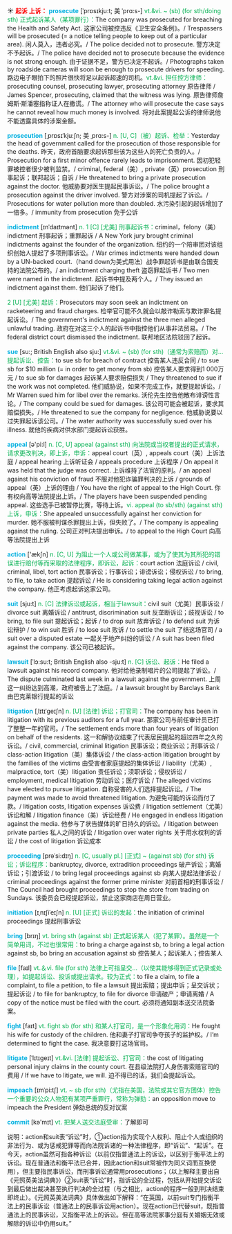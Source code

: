 ☀ <font color="red">**起诉 上诉：**</font>
<font color="sky blue">**prosecute**</font> [ˈprɒsɪkju:t; 美 ˈprɑ:s-]
<font color="#00b050">vt.&vi. ~ (sb) (for sth/doing sth) 正式起诉某人（某项罪行）：</font>The company was prosecuted for breaching the Health and Safety Act. 这家公司被控违反《卫生安全条例》。/ Trespassers will be prosecuted (= a notice telling people to keep out of a particular area). 闲人莫入，违者必究。/ The police decided not to prosecute. 警方决定不予起诉。/ The police have decided not to prosecute because the evidence is not strong enough. 由于证据不足，警方已决定不起诉。/ Photographs taken by roadside cameras will soon be enough to prosecute drivers for speeding. 路边电子眼拍下的照片很快将足以起诉超速的司机。<font color="#00b050">vt.&vi. 担任控方律师：</font>prosecuting counsel, prosecuting lawyer, prosecuting attorney 原告律师 / James Spencer, prosecuting, claimed that the witness was lying. 原告律师詹姆斯·斯潘塞指称证人在撒谎。/ The attorney who will prosecute the case says he cannot reveal how much money is involved. 将对此案提起公诉的律师说他不能透露具体的涉案金额。
       
<font color="sky blue">**prosecution**</font> [ˌprɒsɪˈkju:ʃn; 美 ˌprɑ:s-]
<font color="#00b050">n. [U, C]（被）起诉、检举：</font>Yesterday the head of government called for the prosecution of those responsible for the deaths. 昨天，政府首脑要求起诉那些该为这些人的死亡负责的人。/ Prosecution for a first minor offence rarely leads to imprisonment. 因初犯轻罪被控者很少被判监禁。/ criminal, federal（美）, private（英）prosecution 刑事起诉；联邦起诉；自诉 / He threatened to bring a private prosecution against the doctor. 他威胁要对医生提起民事诉讼。/ The police brought a prosecution against the driver involved. 警方对涉案的司机提起了诉讼。/ Prosecutions for water pollution more than doubled. 水污染引起的起诉增加了一倍多。/ immunity from prosecution 免于公诉
           
<font color="sky blue">**indictment**</font> [ɪnˈdaɪtmənt]
<font color="#00b050">n. 1 [C] [尤美] 刑事起诉书：</font>criminal，felony（美）indictment 刑事起诉；重罪起诉 / A New York jury brought criminal indictments against the founder of the organization. 纽约的一个陪审团对该组织创始人提起了多项刑事诉讼。/ War crimes indictments were handed down by a UN-backed court.（hand down为美式用法）战争罪起诉书是由联合国支持的法院公布的。/ an indictment charging theft 盗窃罪起诉书 / Two men were named in the indictment. 起诉书中提及两个人。/ They issued an indictment against them. 他们起诉了他们。

<font color="#00b050">2 [U] [尤美] 起诉：</font>Prosecutors may soon seek an indictment on racketeering and fraud charges. 检举官可能不久就会以敲诈勒索与欺诈罪名提起诉讼。/ The government's indictment against the three men alleged unlawful trading. 政府在对这三个人的起诉书中指控他们从事非法贸易。/ The federal district court dismissed the indictment. 联邦地区法院驳回了起诉。

<font color="sky blue">**sue**</font> [su:; British English also sju:]
<font color="#00b050">vt.&vi. ~ (sb) (for sth)（通常为索赔而）对…提起诉讼、控告：</font>to sue sb for breach of contract 控告某人违反合同 / to sue sb for $10 million (= in order to get money from sb) 控告某人要求得到1 000万元 / to sue sb for damages 起诉某人要求赔偿损失 / They threatened to sue if the work was not completed. 他们威胁说，如果不完成工作，就要提起诉讼。/ Mr Warren sued him for libel over the remarks. 沃伦先生控告他散布诽谤性言论。/ The company could be sued for damages. 该公司可能会被起诉，要求其赔偿损失。/ He threatened to sue the company for negligence. 他威胁说要以过失罪起诉该公司。/ The water authority was successfully sued over his illness. 就他的疾病对供水部门提起诉讼获胜。
         
<font color="sky blue">**appeal**</font> [ə'pi:l] 
<font color="#00b050">n. [C, U] appeal (against sth) 向法院或当权者提出的正式请求，请求更改判决，即上诉，申诉：</font>appeal court（英）, appeals court（美）上诉法庭 / appeal hearing 上诉听证会 / appeals procedure 上诉程序 / On appeal it was held that the judge was correct. 上诉维持了法官的原判。/ an appeal against his conviction of fraud 不服对他犯诈骗罪判决的上诉 / grounds of appeal（英）上诉的理由 / You have the right of appeal to the High Court. 你有权向高等法院提出上诉。/ The players have been suspended pending appeal. 这些选手已被暂停比赛，等待上诉。<font color="#00b050">vi. appeal (to sb/sth) (against sth) 上诉，申诉：</font>She appealed unsuccessfully against her conviction for murder. 她不服被判谋杀罪提出上诉，但失败了。/ The company is appealing against the ruling. 公司正对判决提出申诉。/ to appeal to the High Court 向高等法院提出上诉

<font color="sky blue">**action**</font> ['ækʃn] 
<font color="#00b050">n. [C, U] 为阻止一个人或公司做某事，或为了使其为其所犯的错误进行赔付等而采取的法律程序，即诉讼，起诉：</font>court action 法庭诉讼 / civil, criminal, libel, tort action 民事诉讼；行事诉讼；诽谤诉讼；侵权诉讼 / to bring, to file, to take action 提起诉讼 / He is considering taking legal action against the company. 他正考虑起诉这家公司。

<font color="sky blue">**suit**</font> [sju:t] 
<font color="#00b050">n. [C] 法律诉讼或起诉，相当于lawsuit：</font>civil suit（尤美）民事诉讼 / divorce suit 离婚诉讼 / antitrust, discrimination suit 反垄断诉讼；歧视诉讼 / to bring, to file suit 提起诉讼；起诉 / to drop suit 放弃诉讼 / to defend suit 为诉讼辩护 / to win suit 胜诉 / to lose suit 败诉 / to settle the suit 了结这场官司 / a suit over a disputed estate 一起关于地产纠纷的诉讼 / A suit has been filed against the company. 该公司已被起诉。
   
<font color="sky blue">**lawsuit**</font> [ˈlɔ:su:t; British English also -sju:t]
<font color="#00b050">n. [C] 诉讼、起诉：</font>He filed a lawsuit against his record company. 他对给他录制唱片的公司提起了诉讼。/ The dispute culminated last week in a lawsuit against the government. 上周这一纠纷达到高潮，政府被告上了法庭。/ a lawsuit brought by Barclays Bank 由巴克莱银行提起的诉讼
           
<font color="sky blue">**litigation**</font> [ˌlɪtɪˈgeɪʃn]
<font color="#00b050">n. [U] [法律] 诉讼；打官司：</font>The company has been in litigation with its previous auditors for a full year. 那家公司与前任审计员已打了整整一年的官司。/ The settlement ends more than four years of litigation on behalf of the residents. 这一和解协议结束了代表居民提起的超过四年之久的诉讼。/ civil, commercial, criminal litigation 民事诉讼；商业诉讼；刑事诉讼 / class-action litigation（美）集体诉讼 / the class-action litigation brought by the families of the victims 由受害者家庭提起的集体诉讼 / liability（尤美）, malpractice, tort（美）litigation 责任诉讼；渎职诉讼；侵权诉讼 / employment, medical litigation 劳动诉讼；医疗诉讼 / The alleged victims have elected to pursue litigation. 自称受害的人们选择提起诉讼。/ The payment was made to avoid threatened litigation. 为避免可能的诉讼而付了款。/ litigation costs, litigation expenses 诉讼费 / litigation settlement（尤美）诉讼和解 / litigation finance（美）诉讼经费 / He engaged in endless litigation against the media. 他参与了状告媒体的旷日持久的诉讼。/ litigation between private parties 私人之间的诉讼 / litigation over water rights 关于用水权利的诉讼 / the cost of litigation 诉讼成本

<font color="sky blue">**proceeding**</font> [prəˈsi:dɪŋ]
<font color="#00b050">n. [C, usually pl.] [正式] ~ (against sb) (for sth) 诉讼；诉讼程序：</font>bankruptcy, divorce, extradition proceedings 破产诉讼；离婚诉讼；引渡诉讼 / to bring legal proceedings against sb 向某人提起法律诉讼 / criminal proceedings against the former prime minister 对前首相的刑事诉讼 / The Council had brought proceedings to stop the store from trading on Sundays. 该委员会已经提起诉讼，禁止这家商店在周日营业。

<font color="sky blue">**initiation**</font> [ɪˌnɪʃiˈeɪʃn]
<font color="#00b050">n. [U] [正式] 诉讼的发起：</font>the initiation of criminal proceedings 提起刑事诉讼

<font color="sky blue">**bring**</font> [brɪŋ] 
<font color="#00b050">vt. bring sth (against sb) 正式起诉某人（犯了某罪）。虽然是一个简单用词，不过也很常用：</font>to bring a charge against sb, to bring a legal action against sb, bo bring an accusation against sb 控告某人；起诉某人；控告某人

<font color="sky blue">**file**</font> [faɪl] 
<font color="#00b050">vt.＆vi. file (for sth) 法律上可指呈交…（以使其能够得到正式记录或处理），如提起诉讼、投诉或提出请求。较为正式：</font>to file a claim, to file a complaint, to file a petition, to file a lawsuit 提出索赔；提出申诉；呈交诉状；提起诉讼 / to file for bankruptcy, to file for divorce 申请破产；申请离婚 / A copy of the notice must be filed with the court. 必须将通知副本送交法院备案。

<font color="sky blue">**fight**</font> [faɪt] 
<font color="#00b050">vt. fight sb (for sth) 和某人打官司，是一个形象化用词：</font>He fought his wife for custody of the children. 他和妻子打官司争夺孩子的监护权。/ I’m determined to fight the case. 我决意要打这场官司。
 
<font color="sky blue">**litigate**</font> [ˈlɪtɪgeɪt]
<font color="#00b050">vt.&vi. [法律] 提起诉讼、打官司：</font>the cost of litigating personal injury claims in the county court. 在县级法院打人身伤害索赔官司的费用 / If we have to litigate, we will. 迫不得已的话，我们会提起诉讼。          
           
<font color="sky blue">**impeach**</font> [ɪmˈpi:tʃ]
<font color="#00b050">vt. ~ sb (for sth)（尤指在美国，法院或其它官方团体）控告一个重要的公众人物犯有某项严重罪行，常称为弹劾：</font>an opposition move to impeach the President 弹劾总统的反对议案

<font color="sky blue">**commit**</font> [kə'mɪt] 
<font color="#00b050">vt. 把某人送交法庭受审：</font>了解即可

说明：action和suit表“诉讼”时，①action指为实现个人权利、阻止个人或组织的非法行为、或为惩戒犯罪等而向法院诉诸的一种法律程序，即“诉讼”、“起诉”。在今天，action虽然可指各种诉讼（以前仅指普通法上的诉讼，以区别于衡平法上的诉讼。现在普通法和衡平法已合并，因此action和suit常被作为同义词而互换使用），但主要指民事诉讼，而刑事诉讼通常用prosecutions；（以上解释主要出自《元照英美法词典》）②suit表“诉讼”时，指诉讼的全过程，包括从开始提交诉讼到最后做出裁决甚至执行判决的全过程（与之相比，action的程序一般到判决结束即终止）。《元照英美法词典》具体做出如下解释：“在英国，以前suit专门指衡平法上的民事诉讼（普通法上的民事诉讼用action）。现在action已代替suit，既指普通法上的民事诉讼，又指衡平法上的诉讼。但在高等法院家事分庭有关婚姻无效或解除的诉讼中仍用suit。”


